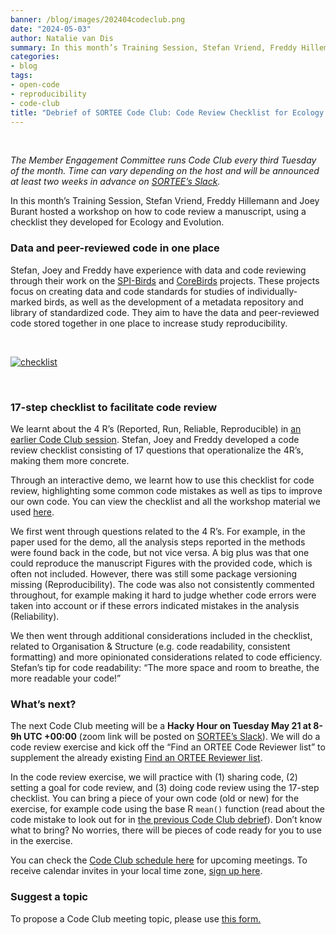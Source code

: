 ```yaml
---
banner: /blog/images/202404codeclub.png
date: "2024-05-03"
author: Natalie van Dis
summary: In this month’s Training Session, Stefan Vriend, Freddy Hillemann and Joey Burant hosted a workshop on how to code review a manuscript, using a checklist they developed for Ecology and Evolution.
categories:
- blog
tags: 
- open-code
- reproducibility
- code-club
title: "Debrief of SORTEE Code Club: Code Review Checklist for Ecology and Evolution - Tuesday April 16" 
---
```

&nbsp;

*The Member Engagement Committee runs Code Club every third Tuesday of the month. Time can vary depending on the host and will be announced at least two weeks in advance on [SORTEE’s Slack](https://sortee.org/join).*


In this month’s Training Session, Stefan Vriend, Freddy Hillemann and Joey Burant hosted a workshop on how to code review a manuscript, using a checklist they developed for Ecology and Evolution.

### Data and peer-reviewed code in one place
Stefan, Joey and Freddy have experience with data and code reviewing through their work on the [SPI-Birds](https://spibirds.org/en) and [CoreBirds](https://www.researchgate.net/publication/372427302_CoreBirds_Connecting_Open_Research_outputs_in_the_Ecology_of_Birds) projects. These projects focus on creating data and code standards for studies of individually-marked birds, as well as the development of a metadata repository and library of standardized code. They aim to have the data and peer-reviewed code stored together in one place to increase study reproducibility.    

&nbsp;

[![checklist](/blog/images/202404codeclub.png)](https://osf.io/kncw6/wiki/home/)

&nbsp;

### 17-step checklist to facilitate code review

We learnt about the 4 R’s (Reported, Run, Reliable, Reproducible) in [an earlier Code Club session](https://www.sortee.org/blog/2024/03/06/2024_code_club_kickoff/). Stefan, Joey and Freddy developed a code review checklist consisting of 17 questions that operationalize the 4R’s, making them more concrete.    

Through an interactive demo, we learnt how to use this checklist for code review, highlighting some common code mistakes as well as tips to improve our own code. You can view the checklist and all the workshop material we used [here](https://osf.io/kncw6/).    

We first went through questions related to the 4 R’s. For example, in the paper used for the demo, all the analysis steps reported in the methods were found back in the code, but not vice versa. A big plus was that one could reproduce the manuscript Figures with the provided code, which is often not included. However, there was still some package versioning missing (Reproducibility). The code was also not consistently commented throughout, for example making it hard to judge whether code errors were taken into account or if these errors indicated mistakes in the analysis (Reliability).   

We then went through additional considerations included in the checklist, related to Organisation & Structure (e.g. code readability, consistent formatting) and more opinionated considerations related to code efficiency. Stefan’s tip for code readability: “The more space and room to breathe, the more readable your code!”    

### What’s next?
The next Code Club meeting will be a **Hacky Hour on Tuesday May 21 at 8-9h UTC +00:00** (zoom link will be posted on [SORTEE’s Slack](https://sortee.org/join)).  We will do a code review exercise and kick off the “Find an ORTEE Code Reviewer list” to supplement the already existing [Find an ORTEE Reviewer list](https://docs.google.com/spreadsheets/d/13akCaEoyy-9XBOqEqaXXNRd9EXC4W7cVSjjisOdtJhk/edit#gid=0).

In the code review exercise, we will practice with (1) sharing code, (2) setting a goal for code review, and (3) doing code review using the 17-step checklist. You can bring a piece of your own code (old or new) for the exercise, for example code using the base R `mean()` function (read about the code mistake to look out for in [the previous Code Club debrief](https://www.sortee.org/blog/2024/04/04/202403_code_club/)). Don’t know what to bring? No worries, there will be pieces of code ready for you to use in the exercise.   

You can check the [Code Club schedule here](https://docs.google.com/spreadsheets/d/1rOOOE7ghPduwtFftG0DJJf0DXVigAdcmQ0xdEwbKQXo/edit?usp=sharing) for upcoming meetings. To receive calendar invites in your local time zone, [sign up here](https://forms.gle/yKrEm6xAKZtom5kt7).    

### Suggest a topic 
To propose a Code Club meeting topic, please use [this form.](https://forms.gle/eZy81dUymiZNJetu8)

